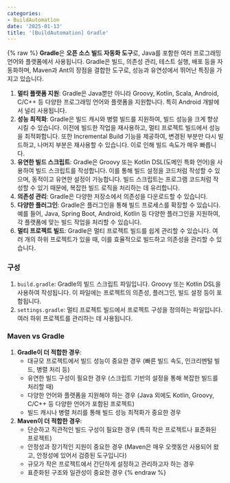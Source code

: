 ```yaml
---
categories:
- BuildAutomation
date: '2025-01-13'
title: '[BuildAutomation] Gradle'
---
```


{% raw %}
**Gradle**은 **오픈 소스 빌드 자동화 도구**로, Java를 포함한 여러 프로그래밍 언어와 플랫폼에서 사용됩니다. Gradle은 빌드, 의존성 관리, 테스트 실행, 배포 등을 자동화하며, Maven과 Ant의 장점을 결합한 도구로, 성능과 유연성에서 뛰어난 특징을 가지고 있습니다.

1. **멀티 플랫폼 지원**: Gradle은 Java뿐만 아니라 Groovy, Kotlin, Scala, Android, C/C++ 등 다양한 프로그래밍 언어와 플랫폼을 지원합니다. 특히 Android 개발에서 널리 사용됩니다.
2. **성능 최적화**: Gradle은 빌드 캐시와 병렬 빌드를 지원하여, 빌드 성능을 크게 향상시킬 수 있습니다. 이전에 빌드한 작업을 재사용하고, 멀티 프로젝트 빌드에서 성능을 최적화합니다. 또한 Incremental Build 기능을 제공하여, 변경된 부분만 다시 빌드하고, 나머지 부분은 재사용할 수 있습니다. 이로 인해 빌드 속도가 매우 빠릅니다.
3. **유연한 빌드 스크립트**: Gradle은 Groovy 또는 Kotlin DSL(도메인 특화 언어)을 사용하여 빌드 스크립트를 작성합니다. 이를 통해 빌드 설정을 코드처럼 작성할 수 있으며, 동적이고 유연한 설정이 가능합니다. 빌드 스크립트는 프로그램 코드처럼 작성할 수 있기 때문에, 복잡한 빌드 로직을 처리하는 데 유리합니다.
4. **의존성 관리**: Gradle은 다양한 저장소에서 의존성을 다운로드할 수 있습니다.
5. **다양한 플러그인**: Gradle은 플러그인을 통해 빌드 프로세스를 확장할 수 있습니다. 예를 들어, Java, Spring Boot, Android, Kotlin 등 다양한 플러그인을 지원하여, 각 플랫폼에 맞는 빌드 작업을 처리할 수 있습니다.
6. **멀티 프로젝트 빌드**: Gradle은 멀티 프로젝트 빌드를 쉽게 관리할 수 있습니다. 여러 개의 하위 프로젝트가 있을 때, 이를 효율적으로 빌드하고 의존성을 관리할 수 있습니다.

### 구성
1. `build.gradle`: Gradle의 빌드 스크립트 파일입니다. Groovy 또는 Kotlin DSL을 사용하여 작성됩니다. 이 파일에는 프로젝트의 의존성, 플러그인, 빌드 설정 등이 포함됩니다.
2.  `settings.gradle`: 멀티 프로젝트 빌드에서 프로젝트 구성을 정의하는 파일입니다. 여러 하위 프로젝트를 관리하는 데 사용됩니다.

### Maven vs Gradle
1.  **Gradle이 더 적합한 경우**:
    - 대규모 프로젝트에서 빌드 성능이 중요한 경우 (빠른 빌드 속도, 인크리멘털 빌드, 병렬 처리 등)
    - 유연한 빌드 구성이 필요한 경우 (스크립트 기반의 설정을 통해 복잡한 빌드를 처리할 때)
    - 다양한 언어와 플랫폼을 지원해야 하는 경우 (Java 외에도 Kotlin, Groovy, C/C++ 등 다양한 언어가 포함된 프로젝트)
    - 빌드 캐시나 병렬 처리를 통해 빌드 성능 최적화가 중요한 경우
2.  **Maven이 더 적합한 경우**:
    - 단순하고 직관적인 빌드 구성이 필요한 경우 (특히 작은 프로젝트나 표준화된 프로젝트)
    - 안정성과 장기적인 지원이 중요한 경우 (Maven은 매우 오랫동안 사용되어 왔고, 안정성에 있어서 검증된 도구입니다)
    - 규모가 작은 프로젝트에서 간단하게 설정하고 관리하고자 하는 경우
    - 표준화된 구조와 일관성이 중요한 경우
{% endraw %}